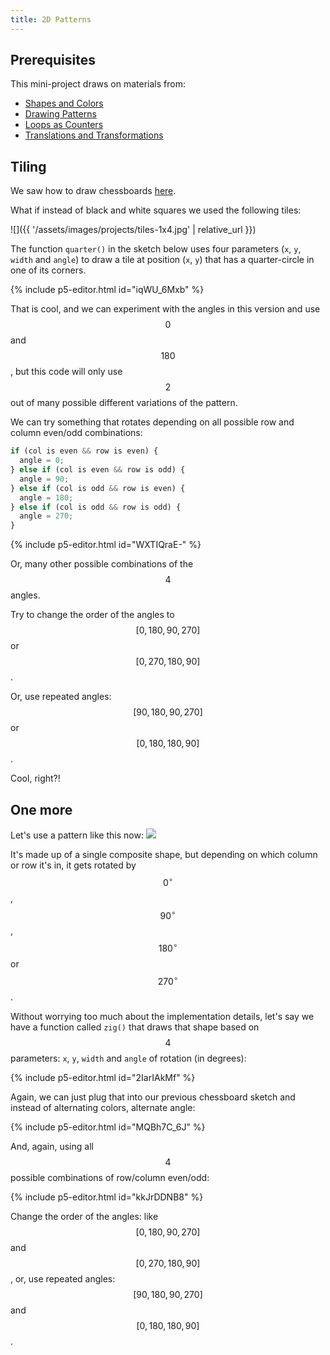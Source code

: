 ```yaml
---
title: 2D Patterns
---
```


## Prerequisites

This mini-project draws on materials from:

- [Shapes and Colors](../../p5/drawing/)
- [Drawing Patterns](../../p5/patterns/)
- [Loops as Counters](../../p5/counters/)
- [Translations and Transformations](../../creative-coding/transforms/)

## Tiling

We saw how to draw chessboards [here](../../p5/counters/).

What if instead of black and white squares we used the following tiles:

![]({{ '/assets/images/projects/tiles-1x4.jpg' | relative_url }})

The function `quarter()` in the sketch below uses four parameters (`x`, `y`, `width` and `angle`) to draw a tile at position (`x`, `y`) that has a quarter-circle in one of its corners.

{% include p5-editor.html id="iqWU_6Mxb" %}

That is cool, and we can experiment with the angles in this version and use $$0$$ and $$180$$, but this code will only use $$2$$ out of many possible different variations of the pattern.

We can try something that rotates depending on all possible row and column even/odd combinations:
```js
if (col is even && row is even) {
  angle = 0;
} else if (col is even && row is odd) {
  angle = 90;
} else if (col is odd && row is even) {
  angle = 180;
} else if (col is odd && row is odd) {
  angle = 270;
}
```

{% include p5-editor.html id="WXTIQraE-" %}

Or, many other possible combinations of the $$4$$ angles.

Try to change the order of the angles to $$[0, 180, 90, 270]$$ or $$[0, 270, 180, 90]$$.

Or, use repeated angles: $$[90, 180, 90, 270]$$ or $$[0, 180, 180, 90]$$.

Cool, right?!

## One more

Let's use a pattern like this now:
![](https://i.pinimg.com/564x/0c/90/2e/0c902e36c586665f45c57d4ccdd414dd.jpg)

It's made up of a single composite shape, but depending on which column or row it's in, it gets rotated by $$0^\circ$$, $$90^\circ$$, $$180^\circ$$ or $$270^\circ$$.

Without worrying too much about the implementation details, let's say we have a function called `zig()` that draws that shape based on $$4$$ parameters: `x`, `y`, `width` and `angle` of rotation (in degrees):

{% include p5-editor.html id="2IarIAkMf" %}

Again, we can just plug that into our previous chessboard sketch and instead of alternating colors, alternate angle:

{% include p5-editor.html id="MQBh7C_6J" %}

And, again, using all $$4$$ possible combinations of row/column even/odd:

{% include p5-editor.html id="kkJrDDNB8" %}

Change the order of the angles: like $$[0, 180, 90, 270]$$ and $$[0, 270, 180, 90]$$, or, use repeated angles: $$[90, 180, 90, 270]$$ and $$[0, 180, 180, 90]$$.
